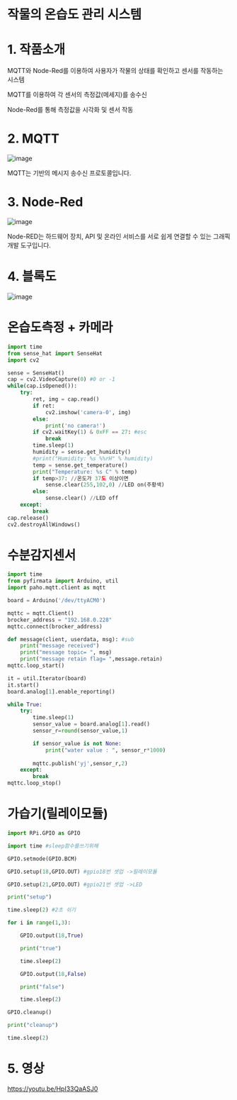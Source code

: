 # 작물의 온습도 관리 시스템
# 1️. 작품소개
MQTT와 Node-Red를 이용하여 사용자가 작물의 상태를 확인하고 센서를 작동하는 시스템


MQTT를 이용하여 각 센서의 측정값(메세지)를 송수신

Node-Red를 통해 측정값을 시각화 및 센서 작동

# 2. MQTT
![image](https://github.com/2023rapa-project/rapa/assets/132196804/f8a23178-36cc-44a3-83ee-41f327a02ee5)

MQTT는 기반의 메시지 송수신 프로토콜입니다.

# 3. Node-Red
![image](https://github.com/2023rapa-project/rapa/assets/132196804/4f2fbb07-eb6e-4e74-a2f3-7e9609e8b0d1)

Node-RED는 하드웨어 장치, API 및 온라인 서비스를 서로 쉽게 연결할 수 있는 그래픽 개발 도구입니다.

# 4. 블록도
![image](https://github.com/2023rapa-project/rapa/assets/132196804/444923cb-db94-4eac-a61b-0d3ea322be90)

# 온습도측정 + 카메라
```python
import time
from sense_hat import SenseHat
import cv2

sense = SenseHat()
cap = cv2.VideoCapture(0) #0 or -1
while(cap.isOpened()):
    try:
        ret, img = cap.read()
        if ret:
            cv2.imshow('camera-0', img)
        else:
            print('no camera!')
        if cv2.waitKey(1) & 0xFF == 27: #esc
            break
        time.sleep(1)
        humidity = sense.get_humidity()
        #print("Humidity: %s %%rH" % humidity)
        temp = sense.get_temperature()
        print("Temperature: %s C" % temp)
        if temp>37: //온도가 37도 이상이면
            sense.clear(255,102,0) //LED on(주황색)
        else: 
            sense.clear() //LED off
    except:
        break
cap.release()
cv2.destroyAllWindows()
```
# 수분감지센서
```python
import time
from pyfirmata import Arduino, util
import paho.mqtt.client as mqtt

board = Arduino('/dev/ttyACM0')

mqttc = mqtt.Client()
brocker_address = "192.168.0.228"
mqttc.connect(brocker_address)

def message(client, userdata, msg): #sub
    print("message received")
    print("message topic= ", msg)
    print("message retain flag= ",message.retain)
mqttc.loop_start()

it = util.Iterator(board)
it.start()
board.analog[1].enable_reporting()

while True:
    try:
        time.sleep(1)
        sensor_value = board.analog[1].read()
        sensor_r=round(sensor_value,1)

        if sensor_value is not None:
            print("water value : ", sensor_r*1000)
    
        mqttc.publish('yj',sensor_r,2)
    except:
        break
mqttc.loop_stop()
```
# 가습기(릴레이모듈)
```python
import RPi.GPIO as GPIO 

import time #sleep함수를쓰기위해 

GPIO.setmode(GPIO.BCM)

GPIO.setup(18,GPIO.OUT) #gpio18번 셋업 ->릴레이모듈

GPIO.setup(21,GPIO.OUT) #gpio21번 셋업 ->LED

print("setup") 

time.sleep(2) #2초 쉬기

for i in range(1,3):

	GPIO.output(18,True)

	print("true")

	time.sleep(2)

	GPIO.output(18,False)

	print("false")

	time.sleep(2)

GPIO.cleanup() 

print("cleanup")

time.sleep(2)
```

# 5. 영상
https://youtu.be/HpI33QaASJ0

